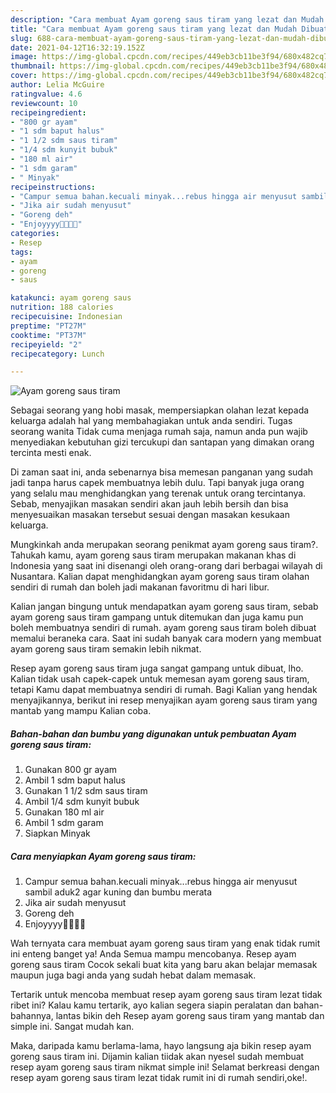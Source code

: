 ```yaml
---
description: "Cara membuat Ayam goreng saus tiram yang lezat dan Mudah Dibuat"
title: "Cara membuat Ayam goreng saus tiram yang lezat dan Mudah Dibuat"
slug: 688-cara-membuat-ayam-goreng-saus-tiram-yang-lezat-dan-mudah-dibuat
date: 2021-04-12T16:32:19.152Z
image: https://img-global.cpcdn.com/recipes/449eb3cb11be3f94/680x482cq70/ayam-goreng-saus-tiram-foto-resep-utama.jpg
thumbnail: https://img-global.cpcdn.com/recipes/449eb3cb11be3f94/680x482cq70/ayam-goreng-saus-tiram-foto-resep-utama.jpg
cover: https://img-global.cpcdn.com/recipes/449eb3cb11be3f94/680x482cq70/ayam-goreng-saus-tiram-foto-resep-utama.jpg
author: Lelia McGuire
ratingvalue: 4.6
reviewcount: 10
recipeingredient:
- "800 gr ayam"
- "1 sdm baput halus"
- "1 1/2 sdm saus tiram"
- "1/4 sdm kunyit bubuk"
- "180 ml air"
- "1 sdm garam"
- " Minyak"
recipeinstructions:
- "Campur semua bahan.kecuali minyak...rebus hingga air menyusut sambil aduk2 agar kuning dan bumbu merata"
- "Jika air sudah menyusut"
- "Goreng deh"
- "Enjoyyyy🤤🤤🤤🤤"
categories:
- Resep
tags:
- ayam
- goreng
- saus

katakunci: ayam goreng saus 
nutrition: 188 calories
recipecuisine: Indonesian
preptime: "PT27M"
cooktime: "PT37M"
recipeyield: "2"
recipecategory: Lunch

---
```



![Ayam goreng saus tiram](https://img-global.cpcdn.com/recipes/449eb3cb11be3f94/680x482cq70/ayam-goreng-saus-tiram-foto-resep-utama.jpg)

Sebagai seorang yang hobi masak, mempersiapkan olahan lezat kepada keluarga adalah hal yang membahagiakan untuk anda sendiri. Tugas seorang  wanita Tidak cuma menjaga rumah saja, namun anda pun wajib menyediakan kebutuhan gizi tercukupi dan santapan yang dimakan orang tercinta mesti enak.

Di zaman  saat ini, anda sebenarnya bisa memesan panganan yang sudah jadi tanpa harus capek membuatnya lebih dulu. Tapi banyak juga orang yang selalu mau menghidangkan yang terenak untuk orang tercintanya. Sebab, menyajikan masakan sendiri akan jauh lebih bersih dan bisa menyesuaikan masakan tersebut sesuai dengan masakan kesukaan keluarga. 



Mungkinkah anda merupakan seorang penikmat ayam goreng saus tiram?. Tahukah kamu, ayam goreng saus tiram merupakan makanan khas di Indonesia yang saat ini disenangi oleh orang-orang dari berbagai wilayah di Nusantara. Kalian dapat menghidangkan ayam goreng saus tiram olahan sendiri di rumah dan boleh jadi makanan favoritmu di hari libur.

Kalian jangan bingung untuk mendapatkan ayam goreng saus tiram, sebab ayam goreng saus tiram gampang untuk ditemukan dan juga kamu pun boleh membuatnya sendiri di rumah. ayam goreng saus tiram boleh dibuat memalui beraneka cara. Saat ini sudah banyak cara modern yang membuat ayam goreng saus tiram semakin lebih nikmat.

Resep ayam goreng saus tiram juga sangat gampang untuk dibuat, lho. Kalian tidak usah capek-capek untuk memesan ayam goreng saus tiram, tetapi Kamu dapat membuatnya sendiri di rumah. Bagi Kalian yang hendak menyajikannya, berikut ini resep menyajikan ayam goreng saus tiram yang mantab yang mampu Kalian coba.

<!--inarticleads1-->

##### Bahan-bahan dan bumbu yang digunakan untuk pembuatan Ayam goreng saus tiram:

1. Gunakan 800 gr ayam
1. Ambil 1 sdm baput halus
1. Gunakan 1 1/2 sdm saus tiram
1. Ambil 1/4 sdm kunyit bubuk
1. Gunakan 180 ml air
1. Ambil 1 sdm garam
1. Siapkan  Minyak




<!--inarticleads2-->

##### Cara menyiapkan Ayam goreng saus tiram:

1. Campur semua bahan.kecuali minyak...rebus hingga air menyusut sambil aduk2 agar kuning dan bumbu merata
1. Jika air sudah menyusut
1. Goreng deh
1. Enjoyyyy🤤🤤🤤🤤




Wah ternyata cara membuat ayam goreng saus tiram yang enak tidak rumit ini enteng banget ya! Anda Semua mampu mencobanya. Resep ayam goreng saus tiram Cocok sekali buat kita yang baru akan belajar memasak maupun juga bagi anda yang sudah hebat dalam memasak.

Tertarik untuk mencoba membuat resep ayam goreng saus tiram lezat tidak ribet ini? Kalau kamu tertarik, ayo kalian segera siapin peralatan dan bahan-bahannya, lantas bikin deh Resep ayam goreng saus tiram yang mantab dan simple ini. Sangat mudah kan. 

Maka, daripada kamu berlama-lama, hayo langsung aja bikin resep ayam goreng saus tiram ini. Dijamin kalian tiidak akan nyesel sudah membuat resep ayam goreng saus tiram nikmat simple ini! Selamat berkreasi dengan resep ayam goreng saus tiram lezat tidak rumit ini di rumah sendiri,oke!.


